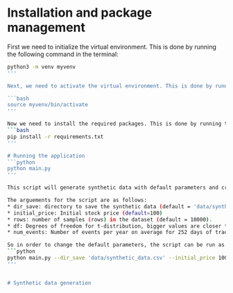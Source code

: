 # Installation and package management

First we need to initialize the virtual environment. This is done by running the following command in the terminal:

```bash
python3 -m venv myvenv
'''

Next, we need to activate the virtual environment. This is done by running the following command in the terminal:

```bash
source myvenv/bin/activate
'''

Now we need to install the required packages. This is done by running the following command in the terminal:
```bash
pip install -r requirements.txt
'''

# Running the application
```python 
python main.py
'''

This script will generate synthetic data with default parameters and create a .csv file with the data in the default directory 'data/synthetic_data.csv'.

The arguements for the script are as follows:
* dir_save: directory to save the synthetic data (default = 'data/synthetic_data.csv')
* initial_price: Initial stock price (default=100)
* rows: number of samples (rows) in the dataset (default = 10000). 
* df: Degrees of freedom for t-distribution, bigger values are closer to normal distribution (default = 5)
* num_events: Number of events per year on average for 252 days of trading (default = 4)

So in order to change the default parameters, the script can be run as follows:
```python 
python main.py --dir_save 'data/synthetic_data.csv' --initial_price 100 --rows 10000 --df 5 --num_events 4
'''


# Synthetic data generation